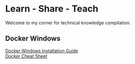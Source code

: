 # Learn - Share - Teach

Welcome to my corner for technical knowledge compilation. 

## Docker Windows 
[Docker Windows Installation Guide](./notes/DockerWindows_InstallGuide.md)  
[Docker Cheat Sheet](./notes/DockerWindows_CheatSheets.md)

